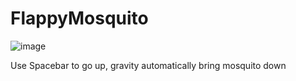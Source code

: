 # FlappyMosquito

![image](https://github.com/cootcode/FlappyMosquito/assets/5982206/74f6fc7c-b999-4174-bf65-422be57cfac4)


Use Spacebar to go up, gravity automatically bring mosquito down
